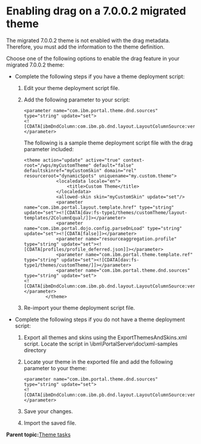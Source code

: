 # Enabling drag on a 7.0.0.2 migrated theme 

The migrated 7.0.0.2 theme is not enabled with the drag metadata. Therefore, you must add the information to the theme definition.

Choose one of the following options to enable the drag feature in your migrated 7.0.0.2 theme:

-   Complete the following steps if you have a theme deployment script:

    1.  Edit your theme deployment script file.

    2.  Add the following parameter to your script:

        ```
        <parameter name="com.ibm.portal.theme.dnd.sources" type="string" update="set">
        <![CDATA[ibmDndColumn:com.ibm.pb.dnd.layout.LayoutColumnSource:vertical,ibmDndRow:com.ibm.pb.dnd.layout.LayoutRowSource:horizontal]]></parameter>
        ```

        The following is a sample theme deployment script file with the drag parameter included:

        ```
        <theme action="update" active="true" context-root="/wps/myCustomTheme" default="false" defaultskinref="myCustomSkin" domain="rel"  resourceroot="dynamicSpots" uniquename="my.custom.theme">
                    <localedata locale="en">
                        <title>Custom Theme</title>
                    </localedata>
                    <allowed-skin skin="myCustomSkin" update="set"/>
                    <parameter name="com.ibm.portal.layout.template.href" type="string" update="set"><![CDATA[dav:fs-type1/themes/customTheme/layout-templates/2ColumnEqual/]]></parameter>
                    <parameter name="com.ibm.portal.dojo.config.parseOnLoad" type="string" update="set"><![CDATA[false]]></parameter>
                    <parameter name="resourceaggregation.profile" type="string" update="set"><![CDATA[profiles/profile_deferred.json]]></parameter>
                    <parameter name="com.ibm.portal.theme.template.ref" type="string" update="set"><![CDATA[dav:fs-type1/themes/customTheme/]]></parameter>
                    <parameter name="com.ibm.portal.theme.dnd.sources" type="string" update="set">
        <![CDATA[ibmDndColumn:com.ibm.pb.dnd.layout.LayoutColumnSource:vertical,ibmDndRow:com.ibm.pb.dnd.layout.LayoutRowSource:horizontal]]></parameter>
                </theme>
        ```

    3.  Re-import your theme deployment script file.

-   Complete the following steps if you do not have a theme deployment script:

    1.  Export all themes and skins using the ExportThemesAndSkins.xml script. Locate the script in \\ibm\\PortalServer\\doc\\xml-samples directory

    2.  Locate your theme in the exported file and add the following parameter to your theme:

        ```
        <parameter name="com.ibm.portal.theme.dnd.sources" type="string" update="set">
        <![CDATA[ibmDndColumn:com.ibm.pb.dnd.layout.LayoutColumnSource:vertical,ibmDndRow:com.ibm.pb.dnd.layout.LayoutRowSource:horizontal]]></parameter>
        ```

    3.  Save your changes.

    4.  Import the saved file.


**Parent topic:**[Theme tasks ](../migrate/mig_post_themetasks.md)


